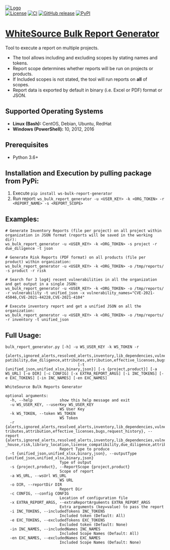 [![Logo](https://whitesource-resources.s3.amazonaws.com/ws-sig-images/Whitesource_Logo_178x44.png)](https://www.whitesourcesoftware.com/)  
[![License](https://img.shields.io/badge/License-Apache%202.0-yellowgreen.svg)](https://opensource.org/licenses/Apache-2.0)
[![CI](https://github.com/whitesource-ps/ws-bulk-report-generator/actions/workflows/ci.yml/badge.svg)](https://github.com/whitesource-ps/ws-bulk-report-generator/actions/workflows/ci.yml)
[![GitHub release](https://img.shields.io/github/v/release/whitesource-ps/ws-bulk-report-generator)](https://github.com/whitesource-ps/ws-bulk-report-generator/releases/latest)
[![PyPI](https://img.shields.io/pypi/v/ws-bulk-report-generator?style=plastic)](https://pypi.org/project/ws-bulk-report-generator/)
# [WhiteSource Bulk Report Generator](https://github.com/whitesource-ps/ws-bulk-report-generator)
Tool to execute a report on multiple projects.
* The tool allows including and excluding scopes by stating names and tokens.
* Report scope determines whether reports will be run on projects or products.
* If Included scopes is not stated, the tool will run reports on **all** of scopes.
* Report data is exported by default in binary (i.e. Excel or PDF) format or JSON.

## Supported Operating Systems
- **Linux (Bash):**	CentOS, Debian, Ubuntu, RedHat
- **Windows (PowerShell):**	10, 2012, 2016

## Prerequisites
* Python 3.6+

## Installation and Execution by pulling package from PyPi:
1. Execute `pip install ws-bulk-report-generator`
2. Run report: `ws_bulk_report_generator -u <USER_KEY> -k <ORG_TOKEN> -r <REPORT_NAME> -s <REPORT_SCOPE>`

## Examples:
```shell
# Generate Inventory Reports (file per project) on all project within organization in JSON format (reports will be saved in the working dir):
ws_bulk_report_generator -u <USER_KEY> -k <ORG_TOKEN> -s project -r due_diligence -t json 

# Generate Risk Reports (PDF format) on all products (file per product) within organization:
ws_bulk_report_generator -u <USER_KEY> -k <ORG_TOKEN> -o /tmp/reports/ -s product -r risk  

# Search for 3 log4j recent vulnerabilities in all the organization and get output in a single JSON:
ws_bulk_report_generator -u <USER_KEY> -k <ORG_TOKEN> -o /tmp/reports/ -r vulnerability -t unified_json -x vulnerability_names="CVE-2021-45046,CVE-2021-44228,CVE-2021-4104"

# Execute inventory report and get a unified JSON on all the organization: 
ws_bulk_report_generator -u <USER_KEY> -k <ORG_TOKEN> -o /tmp/reports/ -r inventory -t unified_json
```

## Full Usage:
```shell
bulk_report_generator.py [-h] -u WS_USER_KEY -k WS_TOKEN -r
                                {alerts,ignored_alerts,resolved_alerts,inventory,lib_dependencies,vulnerability,container_vulnerability,source_files,source_file_inventory,in_house_libraries,in_house,risk,library_location,license_com
patibility,due_diligence,attributes,attribution,effective_licenses,bugs,request_history}
                                [-t {unified_json,unified_xlsx,binary,json}] [-s {project,product}] [-a WS_URL] [-o DIR] [-c CONFIG] [-x EXTRA_REPORT_ARGS] [-i INC_TOKENS] [-e EXC_TOKENS] [-in INC_NAMES] [-en EXC_NAMES]

WhiteSource Bulk Reports Generator

optional arguments:
  -h, --help            show this help message and exit
  -u WS_USER_KEY, --userKey WS_USER_KEY
                        WS User Key
  -k WS_TOKEN, --token WS_TOKEN
                        WS Token
  -r {alerts,ignored_alerts,resolved_alerts,inventory,lib_dependencies,vulnerability,container_vulnerability,source_files,source_file_inventory,in_house_libraries,in_house,risk,library_location,license_compatibility,due_diligence,at
tributes,attribution,effective_licenses,bugs,request_history}, --report {alerts,ignored_alerts,resolved_alerts,inventory,lib_dependencies,vulnerability,container_vulnerability,source_files,source_file_inventory,in_house_libraries,in
_house,risk,library_location,license_compatibility,due_diligence,attributes,attribution,effective_licenses,bugs,request_history}
                        Report Type to produce
  -t {unified_json,unified_xlsx,binary,json}, --outputType {unified_json,unified_xlsx,binary,json}
                        Type of output
  -s {project,product}, --ReportScope {project,product}
                        Scope of report
  -a WS_URL, --wsUrl WS_URL
                        WS URL
  -o DIR, --reportDir DIR
                        Report Dir
  -c CONFIG, --config CONFIG
                        Location of configuration file
  -x EXTRA_REPORT_ARGS, --extraReportArguments EXTRA_REPORT_ARGS
                        Extra arguments (key=value) to pass the report
  -i INC_TOKENS, --includedTokens INC_TOKENS
                        Included token (Default: All)
  -e EXC_TOKENS, --excludedTokens EXC_TOKENS
                        Excluded token (Default: None)
  -in INC_NAMES, --includedNames INC_NAMES
                        Included Scope Names (Default: All)
  -en EXC_NAMES, --excludedNames EXC_NAMES
                        Included Scope Names (Default: None)
```
